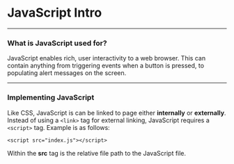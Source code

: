 # JavaScript Intro

---

### What is JavaScript used for?

JavaScript enables rich, user interactivity to a web browser. This can contain anything from triggering events when a button is pressed, to populating alert messages on the screen. 

---

### Implementing JavaScript

Like CSS, JavaScript is can be linked to page either **internally** or **externally**. Instead of using a `<link>` tag for external linking, JavaScript requires a `<script>` tag. Example is as follows:

`<script src="index.js"></script>`

Within the **src** tag is the relative file path to the JavaScript file. 